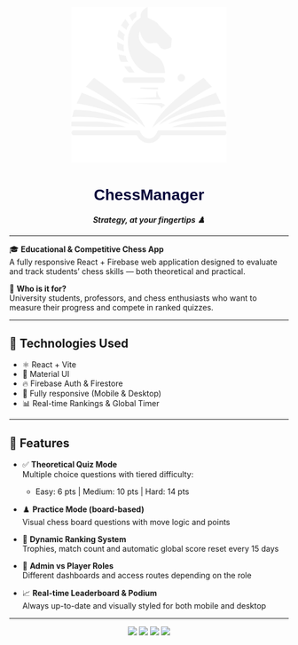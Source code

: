 <p align="center">
  <picture>
    <source media="(prefers-color-scheme: dark)" srcset="https://raw.githubusercontent.com/SergioRP18/LOGO-ChessManager/4f20d2c96ebb8842aaa7a08ecfc640d976131f44/Logo%20ChessManager%20-%20Dark.svg">
    <img alt="ChessManager Logo" src="https://raw.githubusercontent.com/SergioRP18/LOGO-ChessManager/4f20d2c96ebb8842aaa7a08ecfc640d976131f44/Logo%20ChessManager.svg" width="280" />
  </picture>
</p>

<h1 align="center" style="color:#000039; font-family:'Archivo', sans-serif;">
  <strong>ChessManager</strong>
</h1>

<p align="center">
  <em><strong>Strategy, at your fingertips ♟️</strong></em>
</p>

---

🎓 **Educational & Competitive Chess App**  
A fully responsive React + Firebase web application designed to evaluate and track students’ chess skills — both theoretical and practical.

💼 **Who is it for?**  
University students, professors, and chess enthusiasts who want to measure their progress and compete in ranked quizzes.

---

## 🔧 Technologies Used

- ⚛️ React + Vite
- 🎨 Material UI
- 🔥 Firebase Auth & Firestore
- 📱 Fully responsive (Mobile & Desktop)
- 📊 Real-time Rankings & Global Timer

---

## 🧠 Features

- ✅ **Theoretical Quiz Mode**  
  Multiple choice questions with tiered difficulty:
  - Easy: 6 pts | Medium: 10 pts | Hard: 14 pts

- ♟️ **Practice Mode (board-based)**  
  Visual chess board questions with move logic and points

- 🏅 **Dynamic Ranking System**  
  Trophies, match count and automatic global score reset every 15 days

- 👥 **Admin vs Player Roles**  
  Different dashboards and access routes depending on the role

- 📈 **Real-time Leaderboard & Podium**  
  Always up-to-date and visually styled for both mobile and desktop

---

<p align="center">
  <img src="https://img.shields.io/badge/React-v18-blue?logo=react" />
  <img src="https://img.shields.io/badge/Firebase-Auth%20%26%20DB-orange?logo=firebase" />
  <img src="https://img.shields.io/badge/Material--UI-Styled%20Components-007FFF?logo=mui" />
  <img src="https://img.shields.io/badge/Responsive--Ready-Mobile%20%2F%20Desktop-green" />
</p>
